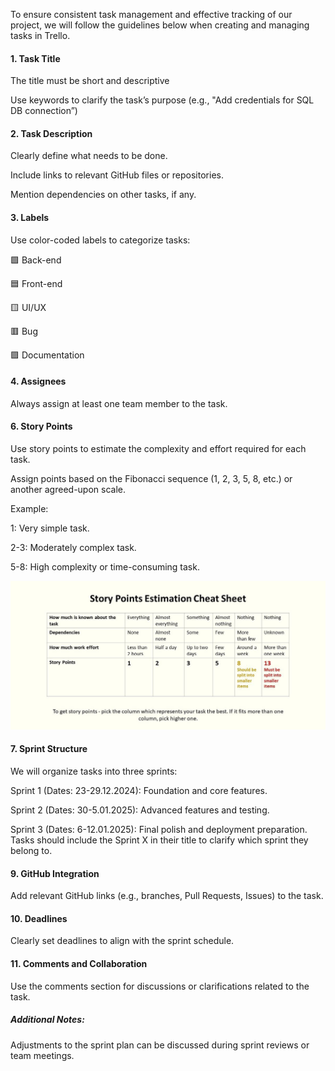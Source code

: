 To ensure consistent task management and effective tracking of our project, we will follow the guidelines below when creating and managing tasks in Trello.

#### 1. Task Title
The title must be short and descriptive

Use keywords to clarify the task’s purpose (e.g., "Add credentials for SQL DB connection”)

#### 2. Task Description
Clearly define what needs to be done.

Include links to relevant GitHub files or repositories.

Mention dependencies on other tasks, if any.

#### 3. Labels
Use color-coded labels to categorize tasks:

🟩 Back-end

🟦 Front-end

🟨 UI/UX

🟥 Bug

🟪 Documentation

#### 4. Assignees
Always assign at least one team member to the task.

#### 6. Story Points
Use story points to estimate the complexity and effort required for each task.

Assign points based on the Fibonacci sequence (1, 2, 3, 5, 8, etc.) or another agreed-upon scale.

Example:

1: Very simple task.

2-3: Moderately complex task.

5-8: High complexity or time-consuming task.

![Story Points Example](examples/StoryPointsCS.jpg)

#### 7. Sprint Structure
We will organize tasks into three sprints:

Sprint 1 (Dates: 23-29.12.2024): Foundation and core features.

Sprint 2 (Dates: 30-5.01.2025): Advanced features and testing.

Sprint 3 (Dates: 6-12.01.2025): Final polish and deployment preparation.
Tasks should include the Sprint X in their title to clarify which sprint they belong to.

#### 9. GitHub Integration
Add relevant GitHub links (e.g., branches, Pull Requests, Issues) to the task.

#### 10. Deadlines
Clearly set deadlines to align with the sprint schedule.

#### 11. Comments and Collaboration
Use the comments section for discussions or clarifications related to the task.

##### Additional Notes:

Adjustments to the sprint plan can be discussed during sprint reviews or team meetings.